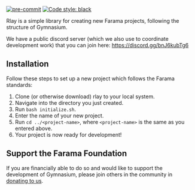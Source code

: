 [![pre-commit](https://img.shields.io/badge/pre--commit-enabled-brightgreen?logo=pre-commit&logoColor=white)](https://pre-commit.com/) [![Code style: black](https://img.shields.io/badge/code%20style-black-000000.svg)](https://github.com/psf/black)

Rlay is a simple library for creating new Farama projects, following the structure of Gymnasium. 

We have a public discord server (which we also use to coordinate development work) that you can join here: https://discord.gg/bnJ6kubTg6

## Installation

Follow these steps to set up a new project which follows the Farama standards:

1. Clone (or otherwise download) rlay to your local system.
2. Navigate into the directory you just created.
3. Run `bash initialize.sh`.
4. Enter the name of your new project.
5. Run `cd ../<project-name>`, where `<project-name>` is the same as you entered above.
6. Your project is now ready for development!

## Support the Farama Foundation

If you are financially able to do so and would like to support the development of Gymnasium, please join others in the community in [donating to us](https://github.com/sponsors/Farama-Foundation).
